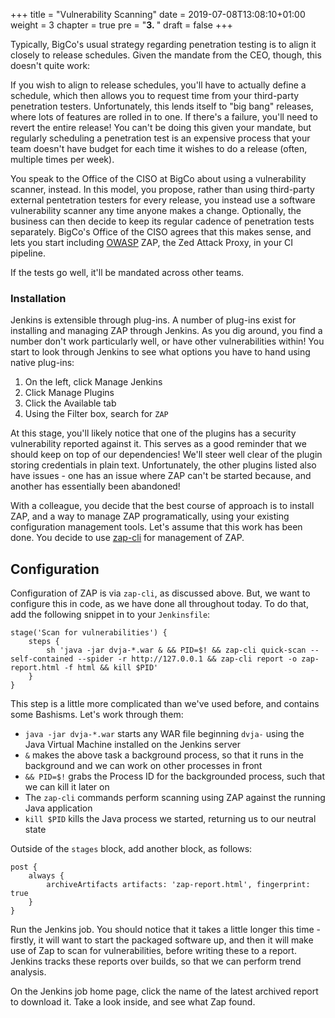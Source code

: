 +++
title = "Vulnerability Scanning"
date = 2019-07-08T13:08:10+01:00
weight = 3
chapter = true
pre = "<b>3. </b>"
draft = false
+++

Typically, BigCo's usual strategy regarding penetration testing is to align it closely to release schedules. Given the mandate from the CEO, though, this doesn't quite work:

If you wish to align to release schedules, you'll have to actually define a schedule, which then allows you to request time from your third-party penetration testers. Unfortunately, this lends itself to "big bang" releases, where lots of features are rolled in to one. If there's a failure, you'll need to revert the entire release! You can't be doing this given your mandate, but regularly scheduling a penetration test is an expensive process that your team doesn't have budget for each time it wishes to do a release (often, multiple times per week).

You speak to the Office of the CISO at BigCo about using a vulnerability scanner, instead. In this model, you propose, rather than using third-party external pentetration testers for every release, you instead use a software vulnerability scanner any time anyone makes a change. Optionally, the business can then decide to keep its regular cadence of penetration tests separately. BigCo's Office of the CISO agrees that this makes sense, and lets you start including [OWASP](https://owasp.org) ZAP, the Zed Attack Proxy, in your CI pipeline.

If the tests go well, it'll be mandated across other teams.

### Installation

Jenkins is extensible through plug-ins. A number of plug-ins exist for installing and managing ZAP through Jenkins. As you dig around, you find a number don't work particularly well, or have other vulnerabilities within! You start to look through Jenkins to see what options you have to hand using native plug-ins:

1. On the left, click Manage Jenkins
1. Click Manage Plugins
1. Click the Available tab
1. Using the Filter box, search for `ZAP`

At this stage, you'll likely notice that one of the plugins has a security vulnerability reported against it. This serves as a good reminder that we should keep on top of our dependencies! We'll steer well clear of the plugin storing credentials in plain text. Unfortunately, the other plugins listed also have issues - one has an issue where ZAP can't be started because, and another has essentially been abandoned!

With a colleague, you decide that the best course of approach is to install ZAP, and a way to manage ZAP programatically, using your existing configuration management tools. Let's assume that this work has been done. You decide to use [zap-cli](https://github.com/Grunny/zap-cli) for management of ZAP.

## Configuration

Configuration of ZAP is via `zap-cli`, as discussed above. But, we want to configure this in code, as we have done all throughout today. To do that, add the following snippet in to your `Jenkinsfile`:

```
stage('Scan for vulnerabilities') {
    steps {
        sh 'java -jar dvja-*.war & && PID=$! && zap-cli quick-scan --self-contained --spider -r http://127.0.0.1 && zap-cli report -o zap-report.html -f html && kill $PID'
    }
}
```

This step is a little more complicated than we've used before, and contains some Bashisms. Let's work through them:

- `java -jar dvja-*.war` starts any WAR file beginning `dvja-` using the Java Virtual Machine installed on the Jenkins server
- `&` makes the above task a background process, so that it runs in the background and we can work on other processes in front
- `&& PID=$!` grabs the Process ID for the backgrounded process, such that we can kill it later on
- The `zap-cli` commands perform scanning using ZAP against the running Java application
- `kill $PID` kills the Java process we started, returning us to our neutral state

Outside of the `stages` block, add another block, as follows:

```
post {
    always {
        archiveArtifacts artifacts: 'zap-report.html', fingerprint: true
    }
}
```

Run the Jenkins job. You should notice that it takes a little longer this time - firstly, it will want to start the packaged software up, and then it will make use of Zap to scan for vulnerabilities, before writing these to a report. Jenkins tracks these reports over builds, so that we can perform trend analysis.

On the Jenkins job home page, click the name of the latest archived report to download it. Take a look inside, and see what Zap found.